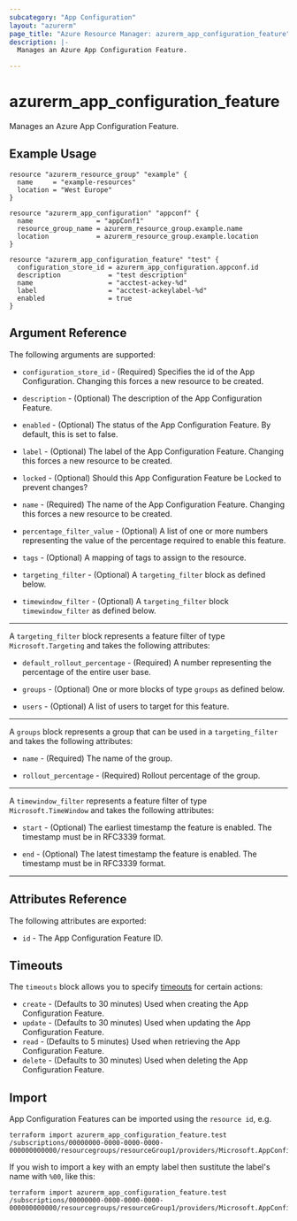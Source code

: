```yaml
---
subcategory: "App Configuration"
layout: "azurerm"
page_title: "Azure Resource Manager: azurerm_app_configuration_feature"
description: |-
  Manages an Azure App Configuration Feature.

---
```


# azurerm_app_configuration_feature

Manages an Azure App Configuration Feature.

## Example Usage

```hcl
resource "azurerm_resource_group" "example" {
  name     = "example-resources"
  location = "West Europe"
}

resource "azurerm_app_configuration" "appconf" {
  name                = "appConf1"
  resource_group_name = azurerm_resource_group.example.name
  location            = azurerm_resource_group.example.location
}

resource "azurerm_app_configuration_feature" "test" {
  configuration_store_id = azurerm_app_configuration.appconf.id
  description            = "test description"
  name                   = "acctest-ackey-%d"
  label                  = "acctest-ackeylabel-%d"
  enabled                = true
}
```

## Argument Reference

The following arguments are supported:

* `configuration_store_id` - (Required) Specifies the id of the App Configuration. Changing this forces a new resource to be created.

* `description` - (Optional) The description of the App Configuration Feature.  

* `enabled` - (Optional) The status of the App Configuration Feature. By default, this is set to false.

* `label` - (Optional) The label of the App Configuration Feature.  Changing this forces a new resource to be created.

* `locked` - (Optional) Should this App Configuration Feature be Locked to prevent changes?

* `name` - (Required) The name of the App Configuration Feature. Changing this forces a new resource to be created.

* `percentage_filter_value` - (Optional) A list of one or more numbers representing the value of the percentage required to enable this feature.

* `tags` - (Optional) A mapping of tags to assign to the resource.

* `targeting_filter` - (Optional) A `targeting_filter` block as defined below.

* `timewindow_filter` - (Optional) A `targeting_filter` block `timewindow_filter` as defined below.

---

A `targeting_filter` block represents a feature filter of type `Microsoft.Targeting` and takes the following attributes:

* `default_rollout_percentage` - (Required) A number representing the percentage of the entire user base.

* `groups` - (Optional) One or more blocks of type `groups` as defined below.

* `users` - (Optional) A list of users to target for this feature.

---

A `groups` block represents a group that can be used in a `targeting_filter` and takes the following attributes:

* `name` - (Required) The name of the group.

* `rollout_percentage` - (Required) Rollout percentage of the group.

---

A `timewindow_filter` represents a feature filter of type `Microsoft.TimeWindow` and takes the following attributes:

* `start` - (Optional) The earliest timestamp the feature is enabled. The timestamp must be in RFC3339 format.

* `end` - (Optional) The latest timestamp the feature is enabled.  The timestamp must be in RFC3339 format.

---

## Attributes Reference

The following attributes are exported:

* `id` - The App Configuration Feature ID.

## Timeouts

The `timeouts` block allows you to specify [timeouts](https://www.terraform.io/language/resources/syntax#operation-timeouts) for certain actions:

* `create` - (Defaults to 30 minutes) Used when creating the App Configuration Feature.
* `update` - (Defaults to 30 minutes) Used when updating the App Configuration Feature.
* `read` - (Defaults to 5 minutes) Used when retrieving the App Configuration Feature.
* `delete` - (Defaults to 30 minutes) Used when deleting the App Configuration Feature.

## Import

App Configuration Features can be imported using the `resource id`, e.g.

```shell
terraform import azurerm_app_configuration_feature.test /subscriptions/00000000-0000-0000-0000-000000000000/resourcegroups/resourceGroup1/providers/Microsoft.AppConfiguration/configurationStores/appConf1/AppConfigurationFeature/appConfFeature1/Label/label1
```

If you wish to import a key with an empty label then sustitute the label's name with `%00`, like this:

```shell
terraform import azurerm_app_configuration_feature.test /subscriptions/00000000-0000-0000-0000-000000000000/resourcegroups/resourceGroup1/providers/Microsoft.AppConfiguration/configurationStores/appConf1/AppConfigurationFeature/appConfFeature1/Label/%00
```

